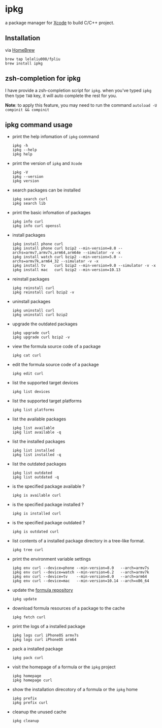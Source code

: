 # ipkg
a package manager for [Xcode](https://developer.apple.com/xcode) to build C/C++ project.

## Installation

via [HomeBrew](http://blog.fpliu.com/it/os/macOS/software/HomeBrew)

```
brew tap leleliu008/fpliu
brew install ipkg
```

## zsh-completion for ipkg
I have provide a zsh-completion script for `ipkg`. when you've typed `ipkg` then type `TAB` key, it will auto complete the rest for you.

**Note**: to apply this feature, you may need to run the command `autoload -U compinit && compinit`

## ipkg command usage
*   print the help infomation of `ipkg` command
        
        ipkg -h
        ipkg --help
        ipkg help
        
*   print the version of `ipkg` and `Xcode`
        
        ipkg -V
        ipkg --version
        ipkg version
        
*   search packages can be installed
        
        ipkg search curl
        ipkg search lib
        
*   print the basic infomation of packages
        
        ipkg info curl
        ipkg info curl openssl
        
*   install packages
        
        ipkg install phone curl
        ipkg install phone curl bzip2 --min-version=8.0 --archs=armv7,armv7s,arm64,arm64e --simulator -v -x
        ipkg install watch curl bzip2 --min-version=5.0 --archs=armv7k,arm64_32 --simulator -v -x
        ipkg install tv    curl bzip2 --min-version=9.0 --simulator -v -x
        ipkg install mac   curl bzip2 --min-version=10.13
        
*   reinstall packages
        
        ipkg reinstall curl
        ipkg reinstall curl bzip2 -v
        
*   uninstall packages
        
        ipkg uninstall curl
        ipkg uninstall curl bzip2
        
*   upgrade the outdated packages
        
        ipkg upgrade curl
        ipkg upgrade curl bzip2 -v

*   view the formula source code of a package
        
        ipkg cat curl
        
*   edit the formula source code of a package
        
        ipkg edit curl
        
*   list the supported target devices
        
        ipkg list devices
        
*   list the supported target platforms
        
        ipkg list platforms
        
*   list the available packages
        
        ipkg list available
        ipkg list available -q
        
*   list the installed packages
        
        ipkg list installed
        ipkg list installed -q
        
*   list the outdated packages
        
        ipkg list outdated
        ipkg list outdated -q
        
*   is the specified package available ?
        
        ipkg is available curl
        
*   is the specified package installed ?
        
        ipkg is installed curl
        
*   is the specified package outdated ?
        
        ipkg is outdated curl
        
*   list contents of a installed package directory in a tree-like format.
        
        ipkg tree curl
        
*   print the environment variable settings
        
        ipkg env curl --device=phone --min-version=8.0   --arch=armv7s
        ipkg env curl --device=watch --min-version=6.2   --arch=armv7k
        ipkg env curl --device=tv    --min-version=8.0   --arch=arm64
        ipkg env curl --device=mac   --min-version=10.14 --arch=x86_64

*   update the [formula repository](https://github.com/leleliu008/ipkg-formula)
        
        ipkg update
        
*   download formula resources of a package to the cache
        
        ipkg fetch curl
        
*   print the logs of a installed package
        
        ipkg logs curl iPhoneOS armv7s
        ipkg logs curl iPhoneOS arm64
        
*   pack a installed package
        
        ipkg pack curl
        
*   visit the homepage of a formula or the `ipkg` project
        
        ipkg homepage
        ipkg homepage curl
        
*   show the installation direcotory of a formula or the `ipkg` home
        
        ipkg prefix
        ipkg prefix curl
        
*   cleanup the unused cache
        
        ipkg cleanup
        
